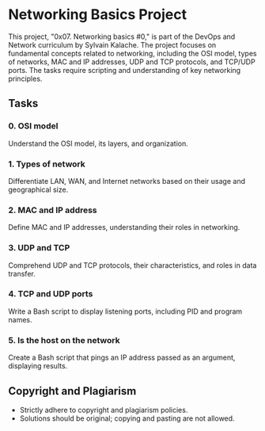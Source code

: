 # Networking Basics Project

This project, "0x07. Networking basics #0," is part of the DevOps and Network curriculum by Sylvain Kalache. The project focuses on fundamental concepts related to networking, including the OSI model, types of networks, MAC and IP addresses, UDP and TCP protocols, and TCP/UDP ports. The tasks require scripting and understanding of key networking principles.
## Tasks

### 0. OSI model

Understand the OSI model, its layers, and organization.

### 1. Types of network

Differentiate LAN, WAN, and Internet networks based on their usage and geographical size.

### 2. MAC and IP address

Define MAC and IP addresses, understanding their roles in networking.

### 3. UDP and TCP

Comprehend UDP and TCP protocols, their characteristics, and roles in data transfer.

### 4. TCP and UDP ports

Write a Bash script to display listening ports, including PID and program names.

### 5. Is the host on the network

Create a Bash script that pings an IP address passed as an argument, displaying results.

## Copyright and Plagiarism

- Strictly adhere to copyright and plagiarism policies.
- Solutions should be original; copying and pasting are not allowed.
